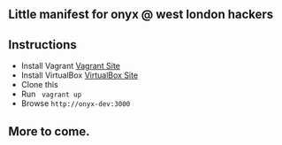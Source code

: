 
## Little manifest for onyx @ west london hackers

## Instructions

* Install Vagrant [Vagrant Site](https://www.vagrantup.com/)
* Install VirtualBox [VirtualBox Site](https://www.virtualbox.org)
* Clone this 
* Run ```  vagrant up ```
* Browse ```http://onyx-dev:3000```


## More to come.


